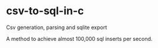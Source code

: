 # csv-to-sql-in-c
Csv generation, parsing and sqlite export

A method to achieve almost 100,000 sql inserts per second.
